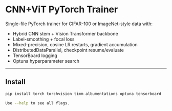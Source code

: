 # CNN+ViT PyTorch Trainer

Single-file PyTorch trainer for CIFAR-100 or ImageNet-style data with:

- Hybrid CNN stem + Vision Transformer backbone  
- Label-smoothing + focal loss  
- Mixed-precision, cosine LR restarts, gradient accumulation  
- DistributedDataParallel, checkpoint resume/evaluate  
- TensorBoard logging  
- Optuna hyperparameter search  

---

## Install

```bash
pip install torch torchvision timm albumentations optuna tensorboard

Use --help to see all flags.
